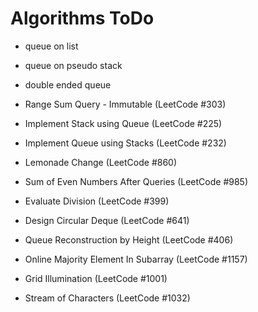 # Algorithms ToDo

+ queue on list
+ queue on pseudo stack
+ double ended queue

+ Range Sum Query - Immutable (LeetCode #303)
+ Implement Stack using Queue (LeetCode #225)
+ Implement Queue using Stacks (LeetCode #232)
+ Lemonade Change (LeetCode #860)
+ Sum of Even Numbers After Queries (LeetCode #985)

+ Evaluate Division (LeetCode #399)
+ Design Circular Deque (LeetCode #641)
+ Queue Reconstruction by Height (LeetCode #406)

+ Online Majority Element In Subarray  (LeetCode #1157)
+ Grid Illumination (LeetCode #1001)
+ Stream of Characters (LeetCode #1032)